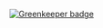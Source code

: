 
[![Greenkeeper badge](https://badges.greenkeeper.io/BorisOsipov/tg-bot-kickspam.svg)](https://greenkeeper.io/)
